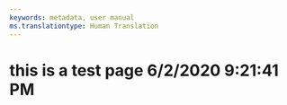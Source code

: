 ```yaml
---
keywords: metadata, user manual
ms.translationtype: Human Translation
---
```

# this is a test page 6/2/2020 9:21:41 PM
